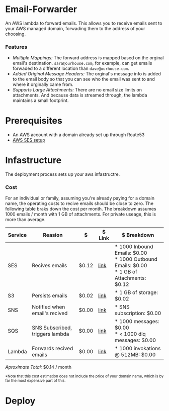 # Email-Forwarder
An AWS lambda to forward emails. This allows you to receive emails sent to your AWS managed domain, forwading them to the address of your choosing.

### Features
 * *Multiple Mappings:* The forward address is mapped based on the orginal email's destination. `sara@ourhouse.com`, for example, can get emails forwaded to a different location than `dave@ourhouse.com`.
 * *Added Original Message Headers:* The orginal's message info is added to the email body so that you can see who the email was sent to and where it orginally came from.
 * *Supports Large Attachments:* There are no email size limits on attachments. And because data is streamed through, the lambda maintains a small footprint.

# Prerequisites
 * An AWS account with a domain already set up through Route53
 * [AWS SES setup](https://docs.aws.amazon.com/ses/latest/dg/setting-up.html)

# Infastructure
The deployment process sets up your aws infastructre.

### Cost
For an individual or family, assuming you're already paying for a domain name, the operating costs to recive emails should be close to zero. The following table braks down the cost per month. The breakdown assumes 1000 emails / month with 1 GB of attachments. For private useage, this is more than average.

| Service | Reasion                         | $     | $ Link                                         | $ Breakdown 
|---------|---------------------------------|-------|------------------------------------------------|----------------
| SES     | Recives emails                  | $0.12 | [link](https://aws.amazon.com/ses/pricing/)    | * 1000 Inbound Emails: $0.00<br /> * 1000 Outbound Emails: $0.00<br /> * 1 GB of Attachments: $0.12
| S3      | Persists emails                 | $0.02 | [link](https://aws.amazon.com/s3/pricing/)     | * 1 GB of storage: $0.02 
| SNS     | Notified when email's recived   | $0.00 | [link](https://aws.amazon.com/sns/pricing/)    | * SNS subscription: $0.00
| SQS     | SNS Subscribed, triggers lambda | $0.00 | [link](https://aws.amazon.com/sqs/pricing/)    | * 1000 messages: $0.00<br /> * < 1000 dlq messages: $0.00
| Lambda  | Forwards recived emails         | $0.00 | [link](https://aws.amazon.com/lambda/pricing/) | * 1000 invokations @ 512MB: $0.00

*Aproximate Total:* $0.14 / month

<sub>*Note that this cost estimation does not include the price of your domain name, which is by far the most expensive part of this.</sub>

# Deploy
